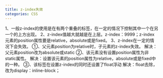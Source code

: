 ```yaml
---
title: z-index失效
categories: CSS
---
```


1、一般z-index的使用是在有两个重叠的标签，在一定的情况下控制其中一个在另一个的上方出现。
2、z-index值越大就越是在上层。z-index：9999；z-index元素的position属性要是relative，absolute或是fixed。
3、z-index在一定的情况下会失效。
①、父元素position为relative时，子元素的z-index失效。
解决：父元素position改为absolute或static
②、该元素没有设置position属性为非static属性。
解决：设置该元素的position属性为relative，absolute或是fixed中的一种。
③、该标签在设置z-index的同时还设置了float浮动
解决：float去除，改为display：inline-block；
